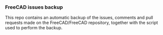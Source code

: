 ### FreeCAD issues backup

This repo contains an automatic backup of the issues, comments and pull requests made on the FreeCAD/FreeCAD repository, together with the script used to perform the backup.
